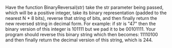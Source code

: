 Have the function BinaryReversal(str) take the str parameter being passed, which will be a positive integer, take its binary representation (padded to the nearest N * 8 bits), reverse that string of bits, and then finally return the new reversed string in decimal form. For example: if str is "47" then the binary version of this integer is 101111 but we pad it to be 00101111. Your program should reverse this binary string which then becomes: 11110100 and then finally return the decimal version of this string, which is 244.
